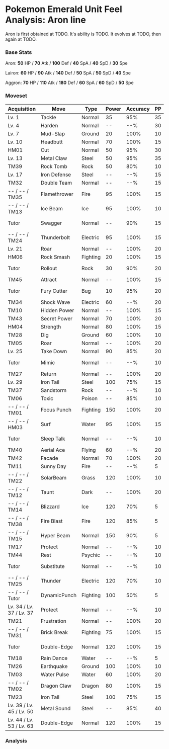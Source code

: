 # Pokemon Emerald Unit Feel Analysis: Aron line

Aron is first obtained at TODO. It's ability is TODO. It evolves at TODO, then again at TODO.

### Base Stats

Aron: **50** HP / **70** Atk / **100** Def / **40** SpA / **40** SpD / **30** Spe

Lairon: **60** HP / **90** Atk / **140** Def / **50** SpA / **50** SpD / **40** Spe

Aggron: **70** HP / **110** Atk / **180** Def / **60** SpA / **60** SpD / **50** Spe

### Moveset

|Acquisition             |Move        |Type    |Power|Accuracy|PP |Notes                    |
|---                     |---         |---     |---  |---     |---|---                      |
|Lv. 1                   |Tackle      |Normal  |35   |95%     |35 |                         |
|Lv. 4                   |Harden      |Normal  |--   |--%     |30 |                         |
|Lv. 7                   |Mud-Slap    |Ground  |20   |100%    |10 |                         |
|Lv. 10                  |Headbutt    |Normal  |70   |100%    |15 |                         |
|HM01                    |Cut         |Normal  |50   |95%     |30 |                         |
|Lv. 13                  |Metal Claw  |Steel   |50   |95%     |35 |                         |
|TM39                    |Rock Tomb   |Rock    |50   |80%     |10 |                         |
|Lv. 17                  |Iron Defense|Steel   |--   |--%     |15 |                         |
|TM32                    |Double Team |Normal  |--   |--%     |15 |                         |
|-- / -- / TM35          |Flamethrower|Fire    |95   |100%    |15 |                         |
|-- / -- / TM13          |Ice Beam    |Ice     |95   |100%    |10 |                         |
|Tutor                   |Swagger     |Normal  |--   |90%     |15 |Emerald only             |
|-- / -- / TM24          |Thunderbolt |Electric|95   |100%    |15 |                         |
|Lv. 21                  |Roar        |Normal  |--   |100%    |20 |                         |
|HM06                    |Rock Smash  |Fighting|20   |100%    |15 |                         |
|Tutor                   |Rollout     |Rock    |30   |90%     |20 |Emerald only             |
|TM45                    |Attract     |Normal  |--   |100%    |15 |                         |
|Tutor                   |Fury Cutter |Bug     |10   |95%     |20 |Emerald only             |
|TM34                    |Shock Wave  |Electric|60   |--%     |20 |                         |
|TM10                    |Hidden Power|Normal  |--   |100%    |15 |                         |
|TM43                    |Secret Power|Normal  |70   |100%    |20 |                         |
|HM04                    |Strength    |Normal  |80   |100%    |15 |                         |
|TM28                    |Dig         |Ground  |60   |100%    |10 |                         |
|TM05                    |Roar        |Normal  |--   |100%    |20 |                         |
|Lv. 25                  |Take Down   |Normal  |90   |85%     |20 |                         |
|Tutor                   |Mimic       |Normal  |--   |--%     |10 |Emerald only             |
|TM27                    |Return      |Normal  |--   |100%    |20 |                         |
|Lv. 29                  |Iron Tail   |Steel   |100  |75%     |15 |                         |
|TM37                    |Sandstorm   |Rock    |--   |--%     |10 |                         |
|TM06                    |Toxic       |Poison  |--   |85%     |10 |                         |
|-- / -- / TM01          |Focus Punch |Fighting|150  |100%    |20 |                         |
|-- / -- / HM03          |Surf        |Water   |95   |100%    |15 |                         |
|Tutor                   |Sleep Talk  |Normal  |--   |--%     |10 |Emerald only             |
|TM40                    |Aerial Ace  |Flying  |60   |--%     |20 |                         |
|TM42                    |Facade      |Normal  |70   |100%    |20 |                         |
|TM11                    |Sunny Day   |Fire    |--   |--%     |5  |                         |
|-- / -- / TM22          |SolarBeam   |Grass   |120  |100%    |10 |                         |
|-- / -- / TM12          |Taunt       |Dark    |--   |100%    |20 |                         |
|-- / -- / TM14          |Blizzard    |Ice     |120  |70%     |5  |                         |
|-- / -- / TM38          |Fire Blast  |Fire    |120  |85%     |5  |                         |
|-- / -- / TM15          |Hyper Beam  |Normal  |150  |90%     |5  |                         |
|TM17                    |Protect     |Normal  |--   |--%     |10 |                         |
|TM44                    |Rest        |Psychic |--   |--%     |10 |                         |
|Tutor                   |Substitute  |Normal  |--   |--%     |10 |Emerald only             |
|-- / -- / TM25          |Thunder     |Electric|120  |70%     |10 |                         |
|-- / -- / Tutor         |DynamicPunch|Fighting|100  |50%     |5  |                         |
|Lv. 34 / Lv. 37 / Lv. 37|Protect     |Normal  |--   |--%     |10 |                         |
|TM21                    |Frustration |Normal  |--   |100%    |20 |                         |
|-- / -- / TM31          |Brick Break |Fighting|75   |100%    |15 |                         |
|Tutor                   |Double-Edge |Normal  |120  |100%    |15 |Emerald only             |
|TM18                    |Rain Dance  |Water   |--   |--%     |5  |                         |
|TM26                    |Earthquake  |Ground  |100  |100%    |10 |                         |
|TM03                    |Water Pulse |Water   |60   |100%    |20 |                         |
|-- / -- / TM02          |Dragon Claw |Dragon  |80   |100%    |15 |                         |
|TM23                    |Iron Tail   |Steel   |100  |75%     |15 |                         |
|Lv. 39 / Lv. 45 / Lv. 50|Metal Sound |Steel   |--   |85%     |40 |                         |
|Lv. 44 / Lv. 53 / Lv. 63|Double-Edge |Normal  |120  |100%    |15 |                         |

### Analysis